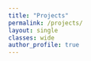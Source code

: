 ```yaml
---
title: "Projects"
permalink: /projects/
layout: single
classes: wide
author_profile: true
---
```


<!--
## Ongoing Projects

- 🚀 **3D viscoelastic simulation in FEniCSx**
- 🧠 **AI-assisted material modeling**
- 📖 **Blog series on solid mechanics**

--!>